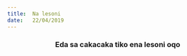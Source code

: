 ```yaml
---
title:  Na lesoni
date:   22/04/2019
---
```


### <center>Eda sa cakacaka tiko ena lesoni oqo</center>